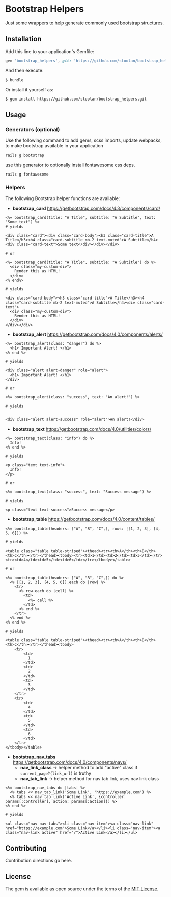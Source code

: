 # Bootstrap Helpers
Just some wrappers to help generate commonly used bootstrap structures.

## Installation
Add this line to your application's Gemfile:

```ruby
gem 'bootstrap_helpers', git: 'https://github.com/stoolan/bootstrap_helpers.git'
```

And then execute:
```bash
$ bundle
```

Or install it yourself as:
```bash
$ gem install https://github.com/stoolan/bootstrap_helpers.git
```

## Usage

### Generators (optional)

Use the following command to add gems, scss imports, update webpacks, to make bootstrap available in your application

```bash
rails g bootstrap
```

use this generator to optionally install fontawesome css deps.

```bash
rails g fontawesome
```

### Helpers

The following Bootstrap helper functions are available:

* **bootstrap_card**
https://getbootstrap.com/docs/4.3/components/card/

```erb
<%= bootstrap_card(title: "A Title", subtitle: "A Subtitle", text: "Some text") %>
# yields

<div class="card"><div class="card-body"><h3 class="card-title">A Title</h3><h4 class="card-subtitle mb-2 text-muted">A Subtitle</h4><div class="card-text">Some text</div></div></div>

# or

<%= bootstrap_card(title: "A Title", subtitle: "A Subtitle") do %>
  <div class="my-custom-div">
    Render this as HTML!
  </div>
<% end%>

# yields

<div class="card-body"><h3 class="card-title">A Title</h3><h4 class="card-subtitle mb-2 text-muted">A Subtitle</h4><div class="card-text">
  <div class="my-custom-div">
    Render this as HTML!
  </div>
</div></div>
```

* **bootstrap_alert**
https://getbootstrap.com/docs/4.0/components/alerts/

```erb
<%= bootstrap_alert(class: "danger") do %>
  <h1> Important Alert! </h1>
<% end %>

# yields

<div class="alert alert-danger" role="alert">
  <h1> Important Alert! </h1>
</div>

# or

<%= bootstrap_alert(class: "success", text: "An alert!") %>

# yields


<div class="alert alert-success" role="alert">An alert!</div>
```

* **bootstrap_text**
https://getbootstrap.com/docs/4.0/utilities/colors/

```erb
<%= bootstrap_text(class: "info") do %>
  Info!
<% end %>

# yields

<p class="text text-info">
  Info!
</p>

# or

<%= bootstrap_text(class: "success", text: "Success message") %>

# yields

<p class="text text-success">Success message</p>

```

* **bootstrap_table**
https://getbootstrap.com/docs/4.0/content/tables/

```erb
<%= bootstrap_table(headers: ["A", "B", "C",], rows: [[1, 2, 3], [4, 5, 6]]) %>

# yields

<table class="table table-striped"><thead><tr><th>A</th><th>B</th><th>C</th></tr></thead><tbody><tr><td>1</td><td>2</td><td>3</td></tr><tr><td>4</td><td>5</td><td>6</td></tr></tbody></table>

# or

<%= bootstrap_table(headers: ["A", "B", "C",]) do %>
  <% [[1, 2, 3], [4, 5, 6]].each do |row| %>
    <tr>
      <% row.each do |cell| %>
        <td>
          <%= cell %>
        </td>
      <% end %>
    </tr>
  <% end %>
<% end %>

# yields

<table class="table table-striped"><thead><tr><th>A</th><th>B</th><th>C</th></tr></thead><tbody>
    <tr>
        <td>
          1
        </td>
        <td>
          2
        </td>
        <td>
          3
        </td>
    </tr>
    <tr>
        <td>
          4
        </td>
        <td>
          5
        </td>
        <td>
          6
        </td>
    </tr>
</tbody></table>
```

* **bootstrap_nav_tabs**
https://getbootstrap.com/docs/4.0/components/navs/
  * **nav_link_class** -> helper method to add "active" class if `current_page?(link_url)` is truthy
  * **nav_tab_link** -> helper method for nav tab link, uses nav link class

```erb
<%= bootstrap_nav_tabs do |tabs| %>
  <% tabs << nav_tab_link('Some Link', 'https://example.com') %>
  <% tabs << nav_tab_link('Active Link', {controller: params[:controller], action: params[:action]}) %>
<% end %>

# yields

<ul class="nav nav-tabs"><li class="nav-item"><a class="nav-link" href="https://example.com">Some Link</a></li><li class="nav-item"><a class="nav-link active" href="/">Active Link</a></li></ul>
```

## Contributing
Contribution directions go here.

## License
The gem is available as open source under the terms of the [MIT License](https://opensource.org/licenses/MIT).
